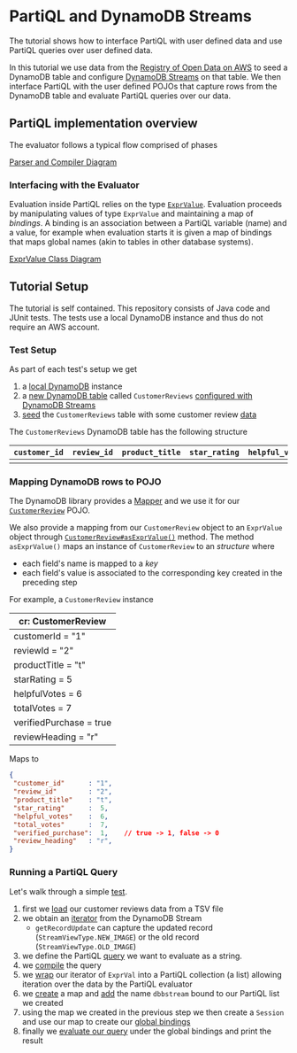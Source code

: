 # PartiQL and DynamoDB Streams 

The tutorial shows how to interface PartiQL with user defined data and
use PartiQL queries over user defined data. 

In this tutorial we use data from the [Registry of Open Data on
AWS](https://registry.opendata.aws/amazon-reviews/) to seed a DynamoDB
table and configure [DynamoDB
Streams](https://docs.aws.amazon.com/amazondynamodb/latest/developerguide/Streams.html)
on that table. We then interface PartiQL with the user defined POJOs
that capture rows from the DynamoDB table and evaluate PartiQL queries
over our data.


## PartiQL implementation overview 

The evaluator follows a typical flow comprised of phases

[Parser and Compiler Diagram](https://github.com/therapon/partiql-lang-kotlin/blob/2eb7ea4613062aa7b1baeaa875bb911b03f7a4d6/docs/dev/img/parser-compiler.png)

### Interfacing with the Evaluator 

Evaluation inside PartiQL relies on the type
[`ExprValue`](https://github.com/therapon/partiql-lang-kotlin/blob/2eb7ea4613062aa7b1baeaa875bb911b03f7a4d6/lang/src/org/partiql/lang/eval/ExprValue.kt#L23).
Evaluation proceeds by manipulating values of type `ExprValue` and
maintaining a map of *bindings*. A binding is an association between a
PartiQL variable (name) and a value, for example when evaluation
starts it is given a map of bindings that maps global names (akin to
tables in other database systems). 

[ExprValue Class Diagram](https://github.com/therapon/partiql-lang-kotlin/blob/2eb7ea4613062aa7b1baeaa875bb911b03f7a4d6/docs/dev/img/expr-value-class.png)


## Tutorial Setup 

The tutorial is self contained. This repository consists of Java code and
JUnit tests. The tests use a local DynamoDB instance and thus do not require 
an AWS account. 

### Test Setup 

As part of each test's setup we get 

1. a [local DynamoDB](src/test/java/org/partiql/tutorials/ddb/streams/AbstractCustomerReviews.java#L44) instance
1. a [new DynamoDB table](src/test/java/org/partiql/tutorials/ddb/streams/AbstractCustomerReviews.java#L57) called `CustomerReviews` [configured with DynamoDB Streams](src/test/java/org/partiql/tutorials/ddb/streams/AbstractCustomerReviews.java#L62) 
1. [seed](src/test/java/org/partiql/tutorials/ddb/streams/AbstractCustomerReviews.java#L181)
   the `CustomerReviews` table with some customer review [data](src/test/resources/customer_reviews.txt)

The `CustomerReviews` DynamoDB table has the following structure 

| `customer_id` | `review_id` | `product_title` | `star_rating` | `helpful_votes` | `total_votes` | `verified_purchase` | `review_headline` |
|---------------|-------------|-----------------|---------------|-----------------|---------------|---------------------|-------------------|
|               |             |                 |               |                 |               |                     |                   |


### Mapping DynamoDB rows to POJO

The DynamoDB library provides a
[Mapper](https://docs.aws.amazon.com/amazondynamodb/latest/developerguide/DynamoDBMapper.html)
and we use it for our
[`CustomerReview`](src/main/java/org/partiql/tutorials/ddb/streams/CustomerReview.java#L17)
POJO.

We also provide a mapping from our `CustomerReview` object to an
`ExprValue` object through
[`CustomerReview#asExprValue()`](src/main/java/org/partiql/tutorials/ddb/streams/CustomerReview.java#L159)
method. The method `asExprValue()` maps an instance of `CustomerReview` to an *structure* where 

* each field's name is mapped to a *key*
* each field's value is associated to the corresponding key created in the preceding step

For example, a `CustomerReview` instance 

| cr: CustomerReview      |
|-------------------------|
| customerId       = "1"  |
| reviewId         = "2"  |
| productTitle     = "t"  |
| starRating       =  5   |
| helpfulVotes     =  6   |
| totalVotes       =  7   |
| verifiedPurchase = true |
| reviewHeading    = "r"  |

Maps to 

``` json
{
 "customer_id"      : "1",
 "review_id"        : "2",
 "product_title"    : "t",
 "star_rating"      :  5,
 "helpful_votes"    :  6,
 "total_votes"      :  7,
 "verified_purchase":  1,    // true -> 1, false -> 0 
 "review_heading"   : "r",
} 
```

### Running a PartiQL Query 

Let's walk through a simple [test](src/test/java/org/partiql/tutorials/ddb/streams/CustomerReviewsNewImageUpdate.java#L30). 

1. first we [load](src/test/java/org/partiql/tutorials/ddb/streams/CustomerReviewsNewImageUpdate.java#L31) our customer reviews data from a TSV file 
1. we obtain an [iterator](src/test/java/org/partiql/tutorials/ddb/streams/CustomerReviewsNewImageUpdate.java#L32) from the DynamoDB Stream 
   * `getRecordUpdate` can capture the updated record (`StreamViewType.NEW_IMAGE`) or the old record (`StreamViewType.OLD_IMAGE`)
1. we define the PartiQL [query](src/test/java/org/partiql/tutorials/ddb/streams/CustomerReviewsNewImageUpdate.java#L35) we want to evaluate as a string. 
1. we [compile](src/test/java/org/partiql/tutorials/ddb/streams/CustomerReviewsNewImageUpdate.java#L41) the query
1. we [wrap](src/test/java/org/partiql/tutorials/ddb/streams/CustomerReviewsNewImageUpdate.java#L45) our iterator of `ExprVal` into a PartiQL collection (a list) allowing iteration over the data by the PartiQL evaluator 
1. we [create](src/test/java/org/partiql/tutorials/ddb/streams/CustomerReviewsNewImageUpdate.java#L48) a map and [add](src/test/java/org/partiql/tutorials/ddb/streams/CustomerReviewsNewImageUpdate.java#L49) the name `dbbstream` bound to our PartiQL list we created 
1. using the map we created in the previous step we then create a `Session` and use our map to create our [global bindings](src/test/java/org/partiql/tutorials/ddb/streams/CustomerReviewsNewImageUpdate.java#L51)
1. finally we [evaluate our query](src/test/java/org/partiql/tutorials/ddb/streams/CustomerReviewsNewImageUpdate.java#L55) under the global bindings and print the result

